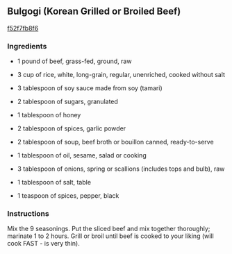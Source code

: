 ## Bulgogi (Korean Grilled or Broiled Beef)

[f52f7fb8f6](http://www.food.com/recipe/bulgogi-korean-grilled-or-broiled-beef-379195)

### Ingredients

 - 1 pound of beef, grass-fed, ground, raw

 - 3 cup of rice, white, long-grain, regular, unenriched, cooked without salt

 - 3 tablespoon of soy sauce made from soy (tamari)

 - 2 tablespoon of sugars, granulated

 - 1 tablespoon of honey

 - 2 tablespoon of spices, garlic powder

 - 2 tablespoon of soup, beef broth or bouillon canned, ready-to-serve

 - 1 tablespoon of oil, sesame, salad or cooking

 - 3 tablespoon of onions, spring or scallions (includes tops and bulb), raw

 - 1 tablespoon of salt, table

 - 1 teaspoon of spices, pepper, black

### Instructions

Mix the 9 seasonings. Put the sliced beef and mix together thoroughly; marinate 1 to 2 hours. Grill or broil until beef is cooked to your liking (will cook FAST - is very thin).